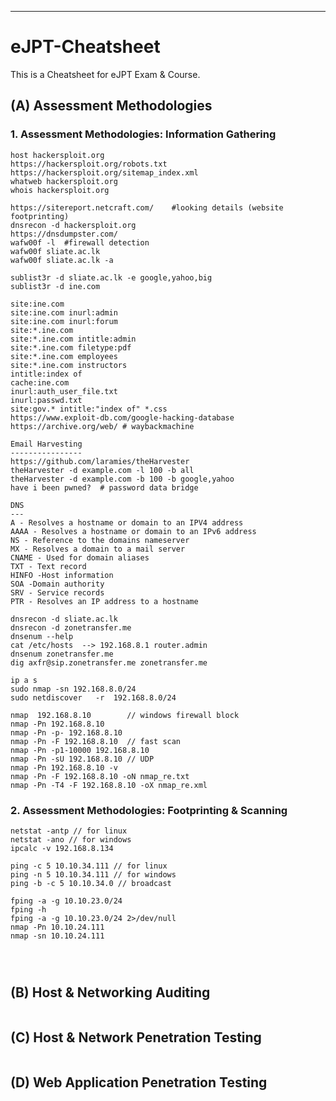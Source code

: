 

--------------------------------------------------------------------------------------------------
# eJPT-Cheatsheet            
This is a Cheatsheet for eJPT Exam & Course.

## (A)  Assessment Methodologies

### 1. Assessment Methodologies: Information Gathering
```
host hackersploit.org
https://hackersploit.org/robots.txt
https://hackersploit.org/sitemap_index.xml
whatweb hackersploit.org
whois hackersploit.org

https://sitereport.netcraft.com/    #looking details (website footprinting)
dnsrecon -d hackersploit.org
https://dnsdumpster.com/
wafw00f -l  #firewall detection
wafw00f sliate.ac.lk
wafw00f sliate.ac.lk -a

sublist3r -d sliate.ac.lk -e google,yahoo,big
sublist3r -d ine.com

site:ine.com
site:ine.com inurl:admin
site:ine.com inurl:forum
site:*.ine.com
site:*.ine.com intitle:admin
site:*.ine.com filetype:pdf
site:*.ine.com employees
site:*.ine.com instructors
intitle:index of
cache:ine.com
inurl:auth_user_file.txt
inurl:passwd.txt
site:gov.* intitle:"index of" *.css
https://www.exploit-db.com/google-hacking-database
https://archive.org/web/ # waybackmachine

Email Harvesting
----------------
https://github.com/laramies/theHarvester
theHarvester -d example.com -l 100 -b all
theHarvester -d example.com -b 100 -b google,yahoo
have i been pwned?  # password data bridge

DNS
---
A - Resolves a hostname or domain to an IPV4 address
AAAA - Resolves a hostname or domain to an IPv6 address
NS - Reference to the domains nameserver
MX - Resolves a domain to a mail server
CNAME - Used for domain aliases
TXT - Text record
HINFO -Host information
SOA -Domain authority
SRV - Service records
PTR - Resolves an IP address to a hostname

dnsrecon -d sliate.ac.lk
dnsrecon -d zonetransfer.me
dnsenum --help
cat /etc/hosts  --> 192.168.8.1 router.admin
dnsenum zonetransfer.me
dig axfr@sip.zonetransfer.me zonetransfer.me

ip a s
sudo nmap -sn 192.168.8.0/24
sudo netdiscover   -r  192.168.8.0/24

nmap  192.168.8.10        // windows firewall block
nmap -Pn 192.168.8.10
nmap -Pn -p- 192.168.8.10
nmap -Pn -F 192.168.8.10  // fast scan
nmap -Pn -p1-10000 192.168.8.10
nmap -Pn -sU 192.168.8.10 // UDP 
nmap -Pn 192.168.8.10 -v
nmap -Pn -F 192.168.8.10 -oN nmap_re.txt
nmap -Pn -T4 -F 192.168.8.10 -oX nmap_re.xml
```
### 2. Assessment Methodologies: Footprinting & Scanning
```
netstat -antp // for linux
netstat -ano // for windows
ipcalc -v 192.168.8.134

ping -c 5 10.10.34.111 // for linux
ping -n 5 10.10.34.111 // for windows
ping -b -c 5 10.10.34.0 // broadcast

fping -a -g 10.10.23.0/24
fping -h
fping -a -g 10.10.23.0/24 2>/dev/null
nmap -Pn 10.10.24.111
nmap -sn 10.10.24.111




```

## (B) Host & Networking Auditing
```

```

## (C) Host & Network Penetration Testing

```
```
## (D) Web Application Penetration Testing

```
```
